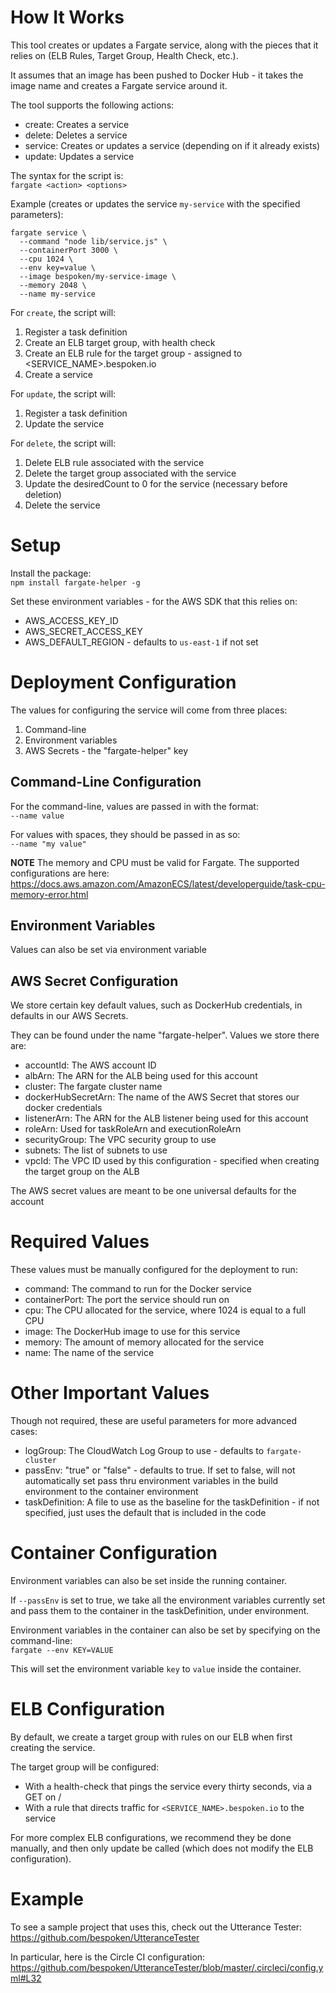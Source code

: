 # How It Works
This tool creates or updates a Fargate service, along with the pieces that it relies on (ELB Rules, Target Group, Health Check, etc.).

It assumes that an image has been pushed to Docker Hub - it takes the image name and creates a Fargate service around it.

The tool supports the following actions:
* create: Creates a service
* delete: Deletes a service
* service: Creates or updates a service (depending on if it already exists)
* update: Updates a service

The syntax for the script is:  
`fargate <action> <options>`

Example (creates or updates the service `my-service` with the specified parameters):
```
fargate service \
  --command "node lib/service.js" \
  --containerPort 3000 \
  --cpu 1024 \
  --env key=value \
  --image bespoken/my-service-image \
  --memory 2048 \
  --name my-service
```

For `create`, the script will:  
1) Register a task definition
2) Create an ELB target group, with health check
3) Create an ELB rule for the target group - assigned to <SERVICE_NAME>.bespoken.io
4) Create a service

For `update`, the script will:  
1) Register a task definition
2) Update the service

For `delete`, the script will:  
1) Delete ELB rule associated with the service
2) Delete the target group associated with the service
2) Update the desiredCount to 0 for the service (necessary before deletion)
4) Delete the service

# Setup
Install the package:  
`npm install fargate-helper -g`

Set these environment variables - for the AWS SDK that this relies on:
* AWS_ACCESS_KEY_ID
* AWS_SECRET_ACCESS_KEY
* AWS_DEFAULT_REGION - defaults to `us-east-1` if not set

# Deployment Configuration
The values for configuring the service will come from three places:
1) Command-line
2) Environment variables
3) AWS Secrets - the "fargate-helper" key

## Command-Line Configuration
For the command-line, values are passed in with the format:  
`--name value`

For values with spaces, they should be passed in as so:  
`--name "my value"`

**NOTE** The memory and CPU must be valid for Fargate. The supported configurations are here:  
https://docs.aws.amazon.com/AmazonECS/latest/developerguide/task-cpu-memory-error.html

## Environment Variables
Values can also be set via environment variable

## AWS Secret Configuration
We store certain key default values, such as DockerHub credentials, in defaults in our AWS Secrets.

They can be found under the name "fargate-helper". Values we store there are:
* accountId: The AWS account ID
* albArn: The ARN for the ALB being used for this account
* cluster: The fargate cluster name
* dockerHubSecretArn: The name of the AWS Secret that stores our docker credentials
* listenerArn: The ARN for the ALB listener being used for this account
* roleArn: Used for taskRoleArn and executionRoleArn
* securityGroup: The VPC security group to use
* subnets: The list of subnets to use
* vpcId: The VPC ID used by this configuration - specified when creating the target group on the ALB

The AWS secret values are meant to be one universal defaults for the account

# Required Values
These values must be manually configured for the deployment to run:  
* command: The command to run for the Docker service
* containerPort: The port the service should run on
* cpu: The CPU allocated for the service, where 1024 is equal to a full CPU
* image: The DockerHub image to use for this service
* memory: The amount of memory allocated for the service
* name: The name of the service

# Other Important Values
Though not required, these are useful parameters for more advanced cases:
* logGroup: The CloudWatch Log Group to use - defaults to `fargate-cluster`
* passEnv: "true" or "false" - defaults to true. If set to false, will not automatically set pass thru environment variables in the build environment to the container environment
* taskDefinition: A file to use as the baseline for the taskDefinition - if not specified, just uses the default that is included in the code

# Container Configuration
Environment variables can also be set inside the running container.

If `--passEnv` is set to true, we take all the environment variables currently set and pass them to the container in the taskDefinition, under environment.

Environment variables in the container can also be set by specifying on the command-line:  
`fargate --env KEY=VALUE`

This will set the environment variable `key` to `value` inside the container.

# ELB Configuration
By default, we create a target group with rules on our ELB when first creating the service.

The target group will be configured:
* With a health-check that pings the service every thirty seconds, via a GET on /
* With a rule that directs traffic for `<SERVICE_NAME>.bespoken.io` to the service

For more complex ELB configurations, we recommend they be done manually, and then only update be called (which does not modify the ELB configuration).

# Example
To see a sample project that uses this, check out the Utterance Tester:  
https://github.com/bespoken/UtteranceTester

In particular, here is the Circle CI configuration:  
https://github.com/bespoken/UtteranceTester/blob/master/.circleci/config.yml#L32
